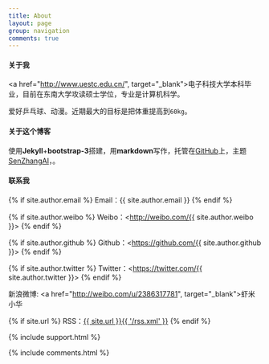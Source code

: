 ```yaml
---
title: About
layout: page
group: navigation
comments: true
---
```


#### 关于我
<a href="http://www.uestc.edu.cn/", target="_blank">电子科技大学</a>本科毕业，目前在东南大学攻读硕士学位，专业是计算机科学。

爱好乒乓球、动漫。近期最大的目标是把体重提高到`60kg`。

#### 关于这个博客
使用**Jekyll**+**bootstrap-3**搭建，用**markdown**写作，托管在<a href="https://github.com/mioopoi/mioopoi.github.io" target="_blank">GitHub</a>上，主题<a href="https://github.com/SenZhangAI/senzhangai.github.com">SenZhangAI</a>，。

#### 联系我

{% if site.author.email %}
Email：{{ site.author.email }}
{% endif %}

{% if site.author.weibo %}
Weibo：<http://weibo.com/{{ site.author.weibo }}>
{% endif %}

{% if site.author.github %}
Github：<https://github.com/{{ site.author.github }}>
{% endif %}

{% if site.author.twitter %}
Twitter：<https://twitter.com/{{ site.author.twitter }}>
{% endif %}

新浪微博: <a href="http://weibo.com/u/2386317781", target="_blank">虾米小华</a>

{% if site.url %}
RSS：[{{ site.url }}{{ '/rss.xml' }}](/rss.xml)
{% endif %}

{% include support.html %}

{% include comments.html %}
